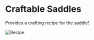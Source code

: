 # Craftable Saddles
Provides a crafting recipe for the saddle!

![Recipe](https://github.com/Craemon/Craftable-Saddles/assets/121398546/ca7d1bfb-b22c-42d2-b13c-637fe4bf53e9)

